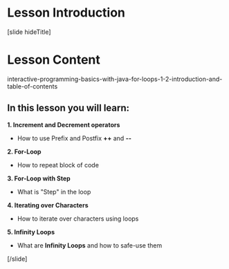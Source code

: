 # Lesson Introduction
[slide hideTitle]

# Lesson Content

interactive-programming-basics-with-java-for-loops-1-2-introduction-and-table-of-contents

## In this lesson you will learn:

**1. Increment and Decrement operators**

- How to use Prefix and Postfix **++** and **--**

**2. For-Loop**

- How to repeat block of code

**3. For-Loop with Step**

- What is "Step" in the loop

**4. Iterating over Characters**

- How to iterate over characters using loops

**5. Infinity Loops**

- What are **Infinity Loops** and how to safe-use them


[/slide]
